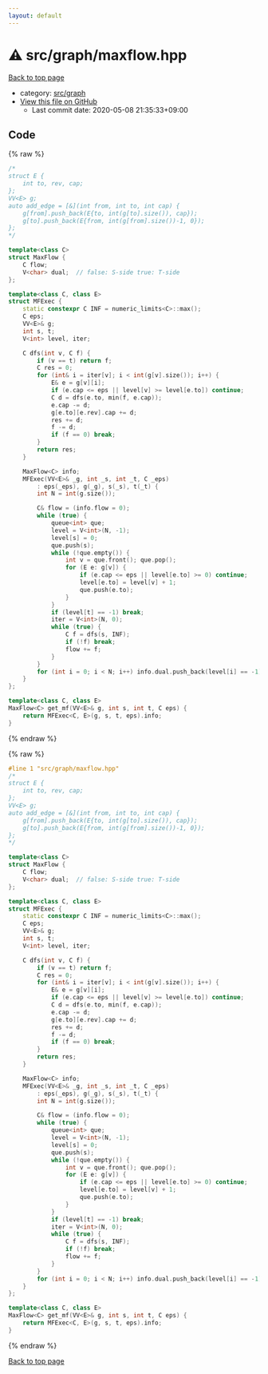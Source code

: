 ```yaml
---
layout: default
---
```


<!-- mathjax config similar to math.stackexchange -->
<script type="text/javascript" async
  src="https://cdnjs.cloudflare.com/ajax/libs/mathjax/2.7.5/MathJax.js?config=TeX-MML-AM_CHTML">
</script>
<script type="text/x-mathjax-config">
  MathJax.Hub.Config({
    TeX: { equationNumbers: { autoNumber: "AMS" }},
    tex2jax: {
      inlineMath: [ ['$','$'] ],
      processEscapes: true
    },
    "HTML-CSS": { matchFontHeight: false },
    displayAlign: "left",
    displayIndent: "2em"
  });
</script>

<script type="text/javascript" src="https://cdnjs.cloudflare.com/ajax/libs/jquery/3.4.1/jquery.min.js"></script>
<script src="https://cdn.jsdelivr.net/npm/jquery-balloon-js@1.1.2/jquery.balloon.min.js" integrity="sha256-ZEYs9VrgAeNuPvs15E39OsyOJaIkXEEt10fzxJ20+2I=" crossorigin="anonymous"></script>
<script type="text/javascript" src="../../../assets/js/copy-button.js"></script>
<link rel="stylesheet" href="../../../assets/css/copy-button.css" />


# :warning: src/graph/maxflow.hpp

<a href="../../../index.html">Back to top page</a>

* category: <a href="../../../index.html#5442c8f317d712204bf06ed26672e17c">src/graph</a>
* <a href="{{ site.github.repository_url }}/blob/master/src/graph/maxflow.hpp">View this file on GitHub</a>
    - Last commit date: 2020-05-08 21:35:33+09:00




## Code

<a id="unbundled"></a>
{% raw %}
```cpp
/*
struct E {
    int to, rev, cap;
};
VV<E> g;
auto add_edge = [&](int from, int to, int cap) {
    g[from].push_back(E{to, int(g[to].size()), cap});
    g[to].push_back(E{from, int(g[from].size())-1, 0});
};
*/

template<class C>
struct MaxFlow {
    C flow;
    V<char> dual;  // false: S-side true: T-side
};

template<class C, class E>
struct MFExec {
    static constexpr C INF = numeric_limits<C>::max();
    C eps;
    VV<E>& g;
    int s, t;
    V<int> level, iter;

    C dfs(int v, C f) {
        if (v == t) return f;
        C res = 0;
        for (int& i = iter[v]; i < int(g[v].size()); i++) {
            E& e = g[v][i];
            if (e.cap <= eps || level[v] >= level[e.to]) continue;
            C d = dfs(e.to, min(f, e.cap));
            e.cap -= d;
            g[e.to][e.rev].cap += d;
            res += d;
            f -= d;
            if (f == 0) break;
        }
        return res;
    }

    MaxFlow<C> info;
    MFExec(VV<E>& _g, int _s, int _t, C _eps)
        : eps(_eps), g(_g), s(_s), t(_t) {
        int N = int(g.size());

        C& flow = (info.flow = 0);
        while (true) {
            queue<int> que;
            level = V<int>(N, -1);
            level[s] = 0;
            que.push(s);
            while (!que.empty()) {
                int v = que.front(); que.pop();
                for (E e: g[v]) {
                    if (e.cap <= eps || level[e.to] >= 0) continue;
                    level[e.to] = level[v] + 1;
                    que.push(e.to);
                }
            }
            if (level[t] == -1) break;
            iter = V<int>(N, 0);
            while (true) {
                C f = dfs(s, INF);
                if (!f) break;
                flow += f;
            }
        }
        for (int i = 0; i < N; i++) info.dual.push_back(level[i] == -1);
    }
};

template<class C, class E>
MaxFlow<C> get_mf(VV<E>& g, int s, int t, C eps) {
    return MFExec<C, E>(g, s, t, eps).info;
}

```
{% endraw %}

<a id="bundled"></a>
{% raw %}
```cpp
#line 1 "src/graph/maxflow.hpp"
/*
struct E {
    int to, rev, cap;
};
VV<E> g;
auto add_edge = [&](int from, int to, int cap) {
    g[from].push_back(E{to, int(g[to].size()), cap});
    g[to].push_back(E{from, int(g[from].size())-1, 0});
};
*/

template<class C>
struct MaxFlow {
    C flow;
    V<char> dual;  // false: S-side true: T-side
};

template<class C, class E>
struct MFExec {
    static constexpr C INF = numeric_limits<C>::max();
    C eps;
    VV<E>& g;
    int s, t;
    V<int> level, iter;

    C dfs(int v, C f) {
        if (v == t) return f;
        C res = 0;
        for (int& i = iter[v]; i < int(g[v].size()); i++) {
            E& e = g[v][i];
            if (e.cap <= eps || level[v] >= level[e.to]) continue;
            C d = dfs(e.to, min(f, e.cap));
            e.cap -= d;
            g[e.to][e.rev].cap += d;
            res += d;
            f -= d;
            if (f == 0) break;
        }
        return res;
    }

    MaxFlow<C> info;
    MFExec(VV<E>& _g, int _s, int _t, C _eps)
        : eps(_eps), g(_g), s(_s), t(_t) {
        int N = int(g.size());

        C& flow = (info.flow = 0);
        while (true) {
            queue<int> que;
            level = V<int>(N, -1);
            level[s] = 0;
            que.push(s);
            while (!que.empty()) {
                int v = que.front(); que.pop();
                for (E e: g[v]) {
                    if (e.cap <= eps || level[e.to] >= 0) continue;
                    level[e.to] = level[v] + 1;
                    que.push(e.to);
                }
            }
            if (level[t] == -1) break;
            iter = V<int>(N, 0);
            while (true) {
                C f = dfs(s, INF);
                if (!f) break;
                flow += f;
            }
        }
        for (int i = 0; i < N; i++) info.dual.push_back(level[i] == -1);
    }
};

template<class C, class E>
MaxFlow<C> get_mf(VV<E>& g, int s, int t, C eps) {
    return MFExec<C, E>(g, s, t, eps).info;
}

```
{% endraw %}

<a href="../../../index.html">Back to top page</a>

